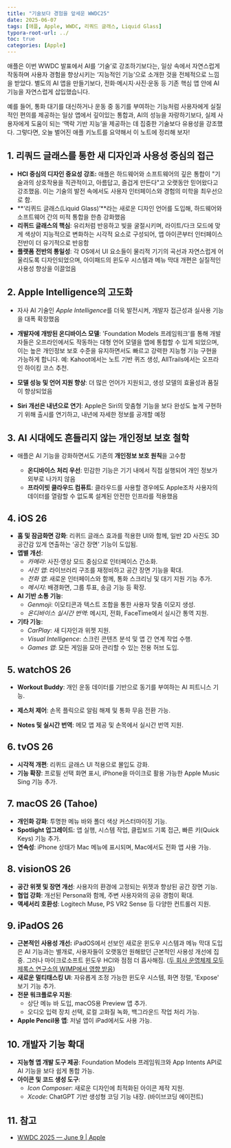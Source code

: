 ```yaml
---
title: "기술보다 경험을 앞세운 WWDC25"
date: 2025-06-07
tags: [애플, Apple, WWDC, 리쿼드 글래스, Liquid Glass]
typora-root-url: ../
toc: true
categories: [Apple]
---
```


애플은 이번 WWDC 발표에서 AI를 ‘기술’로 강조하기보다는, 일상 속에서 자연스럽게 작동하며 사용자 경험을 향상시키는 ‘지능적인 기능’으로 소개한 것을 전체적으로 느낌을 받았다. 별도의 AI 앱을 만들기보다, 전화·메시지·사진·운동 등 기존 핵심 앱 안에 AI 기능을 자연스럽게 삽입했습니다. 

예를 들어, 통화 대기를 대신하거나 운동 중 동기를 부여하는 기능처럼 사용자에게 실질적인 편의를 제공하는 일상 앱에서 깊이있는 통합과, AI의 성능을 자랑하기보다, 실제 사용자에게 도움이 되는 ‘맥락 기반 지능’을 제공하는 데 집중한 기술보다 유용성을 강조했다. 그렇다면, 오늘 벌어진 애플 키노트를 요약해서 이 노트에 정리해 보자!



## 1. 리쿼드 글래스를 통한 새 디자인과 사용성 중심의 접근

* **HCI 중심의 디자인 중요성 강조:** 애플은 하드웨어와 소프트웨어의 깊은 통합이 "기술과의 상호작용을 직관적이고, 아름답고, 즐겁게 만든다"고 오랫동안 믿어왔다고 강조했음. 이는 기술의 발전 속에서도 사용자 인터페이스와 경험의 미학을 최우선으로 함.
*  **‘리퀴드 글래스(Liquid Glass)’**라는 새로운 디자인 언어를 도입해, 하드웨어와 소프트웨어 간의 미적 통합을 한층 강화했음
  * **리퀴드 글래스의 핵심**: 유리처럼 반응하고 빛을 굴절시키며, 라이트/다크 모드에 맞게 색상이 지능적으로 변화하는 시각적 요소로 구성되어, 앱 아이콘부터 인터페이스 전반이 더 유기적으로 반응함
  * **플랫폼 전반의 통일성**: 각 OS에서 UI 요소들이 물리적 기기의 곡선과 자연스럽게 어울리도록 디자인되었으며, 아이패드의 윈도우 시스템과 메뉴 막대 개편은 실질적인 사용성 향상을 이끌었음



## 2. Apple Intelligence의 고도화

* 자사 AI 기술인 *Apple Intelligence*를 더욱 발전시켜, 개발자 접근성과 실사용 기능을 대폭 확장했음

* **개발자에 개방된 온디바이스 모델**: 'Foundation Models 프레임워크'를 통해 개발자들은 오프라인에서도 작동하는 대형 언어 모델을 앱에 통합할 수 있게 되었으며, 이는 높은 개인정보 보호 수준을 유지하면서도 빠르고 강력한 지능형 기능 구현을 가능하게 합니다. 예: Kahoot에서는 노트 기반 퀴즈 생성, AllTrails에서는 오프라인 하이킹 코스 추천.

* **모델 성능 및 언어 지원 향상**: 더 많은 언어가 지원되고, 생성 모델의 효율성과 품질이 향상되었음

* **Siri 개선은 내년으로 연기**: Apple은 Siri의 맞춤형 기능을 보다 완성도 높게 구현하기 위해 출시를 연기하고, 내년에 자세한 정보를 공개할 예정

  

## 3. AI 시대에도 흔들리지 않는 개인정보 보호 철학

* 애플은 AI 기능을 강화하면서도 기존의 **개인정보 보호 원칙**을 고수함

  * **온디바이스 처리 우선**: 민감한 기능은 기기 내에서 직접 실행되어 개인 정보가 외부로 나가지 않음
  * **프라이빗 클라우드 컴퓨트**: 클라우드를 사용할 경우에도 Apple조차 사용자의 데이터를 열람할 수 없도록 설계된 안전한 인프라를 적용했음

  

## 4. iOS 26

* **홈 및 잠금화면 강화**: 리퀴드 글래스 효과를 적용한 UI와 함께, 일반 2D 사진도 3D 공간감 있게 연출하는 ‘공간 장면’ 기능이 도입됨.
* **앱별 개선**:
  - *카메라*: 사진·영상 모드 중심으로 인터페이스 간소화.
  - *사진 앱*: 라이브러리 구조를 재정비하고 공간 장면 기능을 확대.
  - *전화 앱*: 새로운 인터페이스와 함께, 통화 스크리닝 및 대기 지원 기능 추가.
  - *메시지*: 배경화면, 그룹 투표, 송금 기능 등 확장.
* **AI 기반 소통 기능**:
  - *Genmoji*: 이모티콘과 텍스트 조합을 통한 사용자 맞춤 이모지 생성.
  - *온디바이스 실시간 번역*: 메시지, 전화, FaceTime에서 실시간 통역 지원.
* **기타 기능**:
  - *CarPlay*: 새 디자인과 위젯 지원.
  - *Visual Intelligence*: 스크린 콘텐츠 분석 및 앱 간 연계 작업 수행.
  - *Games 앱*: 모든 게임을 모아 관리할 수 있는 전용 허브 도입.



## 5. watchOS 26

* **Workout Buddy**: 개인 운동 데이터를 기반으로 동기를 부여하는 AI 피트니스 기능.

* **제스처 제어**: 손목 플릭으로 알림 해제 및 통화 무음 전환 가능.

* **Notes 및 실시간 번역**: 메모 앱 제공 및 손목에서 실시간 번역 지원.



## 6. tvOS 26

* **시각적 개편**: 리퀴드 글래스 UI 적용으로 몰입도 강화.
* **기능 확장**: 프로필 선택 화면 표시, iPhone을 마이크로 활용 가능한 Apple Music Sing 기능 추가.



## 7. macOS 26 (Tahoe) 

* **개인화 강화**: 투명한 메뉴 바와 폴더 색상 커스터마이징 기능.
* **Spotlight 업그레이드**: 앱 실행, 시스템 작업, 클립보드 기록 접근, 빠른 키(Quick Keys) 기능 추가.
* **연속성**: iPhone 상태가 Mac 메뉴에 표시되며, Mac에서도 전화 앱 사용 가능.



## 8. visionOS 26

* **공간 위젯 및 장면 개선**: 사용자의 환경에 고정되는 위젯과 향상된 공간 장면 기능.
* **협업 강화**: 개선된 Persona와 함께, 주변 사용자와의 공유 경험이 확대.
* **액세서리 호환성**: Logitech Muse, PS VR2 Sense 등 다양한 컨트롤러 지원.



## 9. iPadOS 26

* **근본적인 사용성 개선:** iPadOS에서 선보인 새로운 윈도우 시스템과 메뉴 막대 도입은 AI 기능과는 별개로, 사용자들이 오랫동안 원해왔던 근본적인 사용성 개선에 집중. 그러나 마이크로소프트 윈도우 HCI와 점점 더 흡사해짐. ([두 회사 운영체제 모두 제록스 연구소의 WIMP에서 영향 받음](https://en.wikipedia.org/wiki/WIMP_(computing)))
* **새로운 멀티태스킹 UI**: 자유롭게 조정 가능한 윈도우 시스템, 화면 정렬, 'Expose' 보기 기능 추가.
* **전문 워크플로우 지원**:
  - 상단 메뉴 바 도입, macOS용 Preview 앱 추가.
  - 오디오 입력 장치 선택, 로컬 고화질 녹화, 백그라운드 작업 처리 가능.
* **Apple Pencil용 앱**: 저널 앱이 iPad에서도 사용 가능.



## 10. 개발자 기능 확대

* **지능형 앱 개발 도구 제공**: Foundation Models 프레임워크와 App Intents API로 AI 기능을 보다 쉽게 통합 가능.
* **아이콘 및 코드 생성 도구**:
  - *Icon Composer*: 새로운 디자인에 최적화된 아이콘 제작 지원.
  - *Xcode*: ChatGPT 기반 생성형 코딩 기능 내장. (바이브코딩 에이전트)



## 11. 참고

* [WWDC 2025 — June 9 | Apple](https://www.youtube.com/watch?v=0_DjDdfqtUE)

  